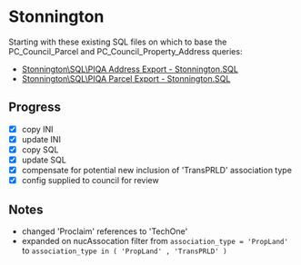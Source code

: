 # Stonnington

Starting with these existing SQL files on which to base the PC_Council_Parcel and PC_Council_Property_Address queries:

* [Stonnington\SQL\PIQA Address Export - Stonnington.SQL](https://github.com/groundtruth/PoziConnectConfig/blob/549edea8481806b921648e18f83471af5739326a/Stonnington/SQL/PIQA%20Address%20Export%20-%20Stonnington.SQL)
* [Stonnington\SQL\PIQA Parcel Export - Stonnington.SQL](https://github.com/groundtruth/PoziConnectConfig/blob/d8569eafbf4a579795bb303a9e78cfcf09feb4bc/Stonnington/SQL/PIQA%20Parcel%20Export%20-%20Stonnington.SQL)

## Progress

- [x] copy INI
- [x] update INI
- [x] copy SQL
- [x] update SQL
- [x] compensate for potential new inclusion of 'TransPRLD' association type
- [x] config supplied to council for review

## Notes

* changed 'Proclaim' references to 'TechOne'
* expanded on nucAssocation filter from `association_type = 'PropLand'` to `association_type in ( 'PropLand' , 'TransPRLD' )`
